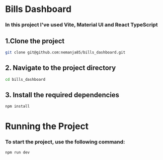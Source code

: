 # Bills Dashboard


### In this project I've used Vite, Material UI and React TypeScript


## 1.Clone the project

```sh
git clone git@github.com:nemanja85/bills_dashboard.git
```

## 2. Navigate to the project directory

```sh
cd bills_dashboard
```



## 3. Install the required dependencies

```sh
npm install
```


# Running the Project
### To start the project, use the following command:

```sh
npm run dev
```



